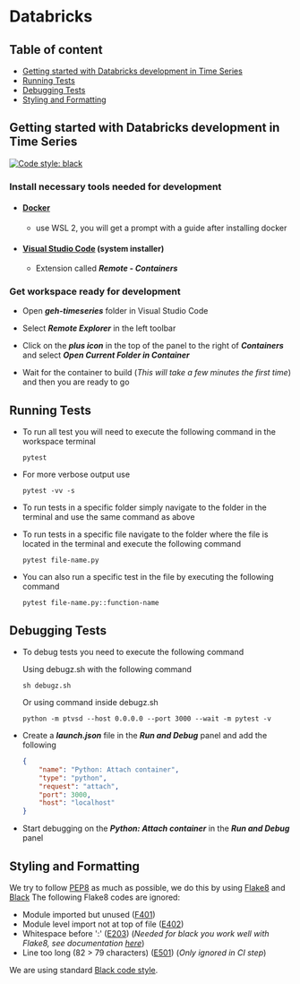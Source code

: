 # Databricks

## Table of content

* [Getting started with Databricks development in Time Series](#getting-started-with-databrick-development-in-time-series)
* [Running Tests](#running-tests)
* [Debugging Tests](#debugging-tests)
* [Styling and Formatting](#styling-and-formatting)

## Getting started with Databricks development in Time Series

[![Code style: black](https://img.shields.io/badge/code%20style-black-000000.svg)](https://github.com/psf/black)

### Install necessary tools needed for development

* #### [Docker](https://www.docker.com/get-started)

    * use WSL 2, you will get a prompt with a guide after installing docker

* #### [Visual Studio Code](https://code.visualstudio.com/#alt-downloads) (system installer)

    * Extension called ***Remote - Containers***

### Get workspace ready for development

* Open ***geh-timeseries*** folder in Visual Studio Code

* Select ***Remote Explorer*** in the left toolbar

* Click on the ***plus icon*** in the top of the panel to the right of ***Containers*** and select ***Open Current Folder in Container***

* Wait for the container to build (*This will take a few minutes the first time*) and then you are ready to go

## Running Tests

* To run all test you will need to execute the following command in the workspace terminal

    ```text
    pytest
    ```

* For more verbose output use

    ```text
    pytest -vv -s
    ```

* To run tests in a specific folder simply navigate to the folder in the terminal and use the same command as above

* To run tests in a specific file navigate to the folder where the file is located in the terminal and execute the following command

    ```text
    pytest file-name.py
    ```

* You can also run a specific test in the file by executing the following command

    ```text
    pytest file-name.py::function-name
    ```

## Debugging Tests

* To debug tests you need to execute the following command

    Using debugz.sh with the following command

    ````text
    sh debugz.sh
    ````

    Or using command inside debugz.sh

    ```text
    python -m ptvsd --host 0.0.0.0 --port 3000 --wait -m pytest -v
    ```

* Create a ***launch.json*** file in the ***Run and Debug*** panel and add the following

    ```json
    {
        "name": "Python: Attach container",
        "type": "python",
        "request": "attach",
        "port": 3000,
        "host": "localhost"
    }
    ```

* Start debugging on the ***Python: Attach container*** in the ***Run and Debug*** panel

## Styling and Formatting

We try to follow [PEP8](https://peps.python.org/pep-0008/) as much as possible, we do this by using [Flake8](https://flake8.pycqa.org/en/latest/) and [Black](https://black.readthedocs.io/en/stable/)
The following Flake8 codes are ignored:

* Module imported but unused ([F401](https://www.flake8rules.com/rules/F401.html))
* Module level import not at top of file ([E402](https://www.flake8rules.com/rules/E402.html))
* Whitespace before ':' ([E203](https://www.flake8rules.com/rules/E203.html)) (*Needed for black you work well with Flake8, see documentation [here](https://github.com/psf/black/blob/main/docs/guides/using_black_with_other_tools.md#flake8)*)
* Line too long (82 &gt; 79 characters) ([E501](https://www.flake8rules.com/rules/E501.html)) (*Only ignored in CI step*)

We are using standard [Black code style](https://github.com/psf/black/blob/main/docs/the_black_code_style/current_style.md#the-black-code-style).
